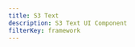 ```yaml
---
title: S3 Text
description: S3 Text UI Component
filterKey: framework
---
```


<inline-fragment src="~/ui/storage/fragments/web/installation.md"></inline-fragment>

<inline-fragment framework="react" src="~/ui/storage/fragments/web/s3-text.md"></inline-fragment>
<inline-fragment framework="angular" src="~/ui/storage/fragments/web/s3-text.md"></inline-fragment>
<inline-fragment framework="vue" src="~/ui/storage/fragments/web/s3-text.md"></inline-fragment>
<inline-fragment framework="ionic" src="~/ui/storage/fragments/web/s3-text.md"></inline-fragment>